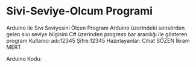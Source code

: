 # Sivi-Seviye-Olcum Programi
 Arduino ile Sıvı Seviyesini Ölçen Program
 Arduino üzerindeki sensörden gelen sıvı seviye bilgisini C# üzerinden progress bar aracılığı ile gösteren program
 Kullanıcı adı:12345 Şifre:12345
Hazırlayanlar:
Cihat SÖZEN
İkram MERT

Arduino Kodu:
